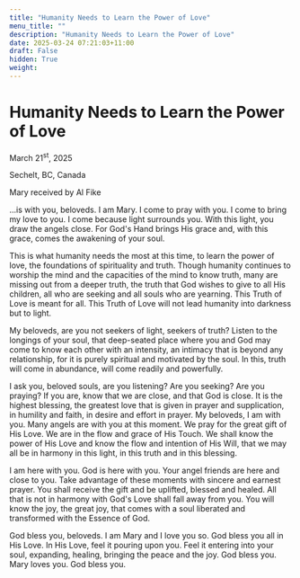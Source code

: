 ```yaml
---
title: "Humanity Needs to Learn the Power of Love"
menu_title: ""
description: "Humanity Needs to Learn the Power of Love"
date: 2025-03-24 07:21:03+11:00
draft: False
hidden: True
weight:
---
```

# Humanity Needs to Learn the Power of Love

March 21<sup>st</sup>, 2025

Sechelt, BC, Canada

Mary received by Al Fike

…is with you, beloveds. I am Mary. I come to pray with you. I come to bring my love to you. I come because light surrounds you. With this light, you draw the angels close. For God's Hand brings His grace and, with this grace, comes the awakening of your soul.

This is what humanity needs the most at this time, to learn the power of love, the foundations of spirituality and truth. Though humanity continues to worship the mind and the capacities of the mind to know truth, many are missing out from a deeper truth, the truth that God wishes to give to all His children, all who are seeking and all souls who are yearning. This Truth of Love is meant for all. This Truth of Love will not lead humanity into darkness but to light.

My beloveds, are you not seekers of light, seekers of truth? Listen to the longings of your soul, that deep-seated place where you and God may come to know each other with an intensity, an intimacy that is beyond any relationship, for it is purely spiritual and motivated by the soul. In this, truth will come in abundance, will come readily and powerfully.

I ask you, beloved souls, are you listening? Are you seeking? Are you praying? If you are, know that we are close, and that God is close. It is the highest blessing, the greatest love that is given in prayer and supplication, in humility and faith, in desire and effort in prayer. My beloveds, I am with you. Many angels are with you at this moment. We pray for the great gift of His Love. We are in the flow and grace of His Touch. We shall know the power of His Love and know the flow and intention of His Will, that we may all be in harmony in this light, in this truth and in this blessing.

I am here with you. God is here with you. Your angel friends are here and close to you. Take advantage of these moments with sincere and earnest prayer. You shall receive the gift and be uplifted, blessed and healed. All that is not in harmony with God's Love shall fall away from you. You will know the joy, the great joy, that comes with a soul liberated and transformed with the Essence of God.

God bless you, beloveds. I am Mary and I love you so. God bless you all in His Love. In His Love, feel it pouring upon you. Feel it entering into your soul, expanding, healing, bringing the peace and the joy. God bless you. Mary loves you. God bless you.
